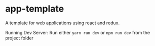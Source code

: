 # app-template
A template for web applications using react and redux.


Running Dev Server:
Run either `yarn run dev` or `npm run dev` from the project folder
